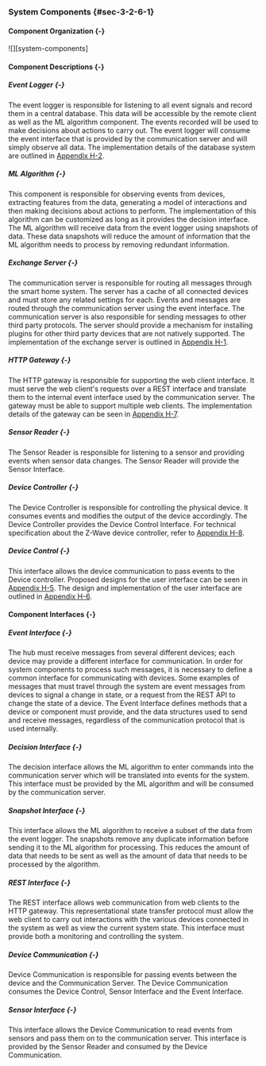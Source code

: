### System Components {#sec-3-2-6-1}

#### Component Organization {-}

![][system-components]

#### Component Descriptions {-}

##### Event Logger {-}

The event logger is responsible for listening to all event signals and record them in a central
database. This data will be accessible by the remote client as well as the ML algorithm component.
The events recorded will be used to make decisions about actions to carry out. The event logger
will consume the event interface that is provided by the communication server and will simply
observe all data. The implementation details of the database system are outlined in
[Appendix H-2](#H-2).

##### ML Algorithm {-}

This component is responsible for observing events from devices, extracting features from the 
data, generating a model of interactions and then making decisions about actions to perform. 
The implementation of this algorithm can be customized as long as it provides the decision 
interface. The ML algorithm will receive data from the event logger using snapshots of data.
These data snapshots will reduce the amount of information that the ML algorithm needs to process 
by removing redundant information.

##### Exchange Server {-}

The communication server is responsible for routing all messages through the smart home system.
The server has a cache of all connected devices and must store any related settings for each.
Events and messages are routed through the communication server using the event interface. The
communication server is also responsible for sending messages to other third party protocols.
The server should provide a mechanism for installing plugins for other third party devices that
are not natively supported. The implementation of the exchange server is outlined in
[Appendix H-1](#H-1).

##### HTTP Gateway {-}

The HTTP gateway is responsible for supporting the web client interface. It must serve the web
client's requests over a REST interface and translate them to the internal event interface used
by the communication server. The gateway must be able to support multiple web clients. The
implementation details of the gateway can be seen in [Appendix H-7](#H-7).

##### Sensor Reader {-}

The Sensor Reader is responsible for listening to a sensor and providing 
events when sensor data changes. The Sensor Reader will provide the Sensor Interface.

##### Device Controller {-}

The Device Controller is responsible for controlling the physical device. It consumes events
and modifies the output of the device accordingly. The Device Controller provides the Device 
Control Interface. For technical specification about the Z-Wave device controller, refer to
[Appendix H-8](#H-8).

##### Device Control {-}

This interface allows the device communication to pass events to the Device controller. Proposed
designs for the user interface can be seen in [Appendix H-5](#H-5). The design and implementation
of the user interface are outlined in [Appendix H-6](#H-6).

#### Component Interfaces {-}

##### Event Interface {-}

The hub must receive messages from several different devices; each device may provide a different
interface for communication. In order for system components to process such messages, it is 
necessary to define a common interface for communicating with devices. Some examples of messages 
that must travel through the system  are event messages from devices to signal a change in state, or
a request from the REST API to change the state of a device. The Event Interface defines methods 
that a device or component must provide, and the data structures used to send and receive messages, 
regardless of the communication protocol that is used internally.

##### Decision Interface {-}

The decision interface allows the ML algorithm to enter commands into the communication server
which will be translated into events for the system. This interface must be provided by the ML
algorithm and will be consumed by the communication server.

##### Snapshot Interface {-}

This interface allows the ML algorithm to receive a subset of the data from the event logger.
The snapshots remove any duplicate information before sending it to the ML algorithm for
processing. This reduces the amount of data that needs to be sent as well as the amount of data
that needs to be processed by the algorithm.

##### REST Interface {-}

The REST interface allows web communication from web clients to the HTTP gateway. This
representational state transfer protocol must allow the web client to carry out interactions
with the various devices connected in the system as well as view the current system state. This
interface must provide both a monitoring and controlling the system.

##### Device Communication {-}

Device Communication is responsible for passing events between the device and 
the Communication Server. The Device Communication consumes the Device Control, Sensor Interface
and the Event Interface.

##### Sensor Interface {-}

This interface allows the Device Communication to read events from sensors and 
pass them on to the communication server. This interface is provided by the
Sensor Reader and consumed by the Device Communication.


